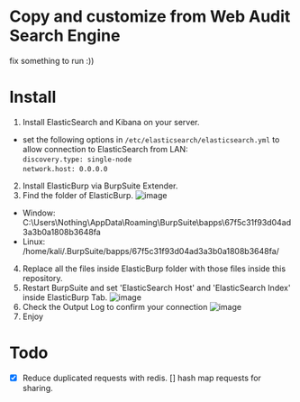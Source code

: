 # Copy and customize from Web Audit Search Engine
fix something to run :))
# Install 
1. Install ElasticSearch and Kibana on your server.
* set the following options in `/etc/elasticsearch/elasticsearch.yml` to allow connection to ElasticSearch from LAN: <br>
  `discovery.type: single-node`<br>
  `network.host: 0.0.0.0`

2. Install ElasticBurp via BurpSuite Extender.
3. Find the folder of ElasticBurp.
![image](https://user-images.githubusercontent.com/43785370/183043529-05195637-d0ea-47d1-8096-f76d6a7d4a04.png)
* Window: C:\Users\Nothing\AppData\Roaming\BurpSuite\bapps\67f5c31f93d04ad3a3b0a1808b3648fa
* Linux: /home/kali/.BurpSuite/bapps/67f5c31f93d04ad3a3b0a1808b3648fa/
4. Replace all the files inside ElasticBurp folder with those files inside this repository.  
5. Restart BurpSuite and set 'ElasticSearch Host' and 'ElasticSearch Index' inside ElasticBurp Tab.
![image](https://user-images.githubusercontent.com/43785370/183050436-d4691786-ea79-4b77-8c11-d4f60d7d4802.png)
6. Check the Output Log to confirm your connection
![image](https://user-images.githubusercontent.com/97270758/183054869-7cee7208-3e4e-4227-a63d-67e864c95478.png)
7. Enjoy
# Todo 

- [x] Reduce duplicated requests with redis.
[] hash map requests for sharing.
